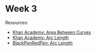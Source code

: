 # Week 3

Resources:

- [Khan Academy: Area Between Curves](https://www.khanacademy.org/math/ap-calculus-ab/ab-applications-of-integration-new/ab-8-4/v/evaluating-simple-definite-integral)
- [Khan Academy: Arc Length](https://www.khanacademy.org/math/ap-calculus-bc/bc-advanced-functions-new/bc-9-3/v/parametric-curve-arc-length)
- [BlackPenRedPen: Arc Length](https://www.youtube.com/watch?v=PK7HZiFG_VI)